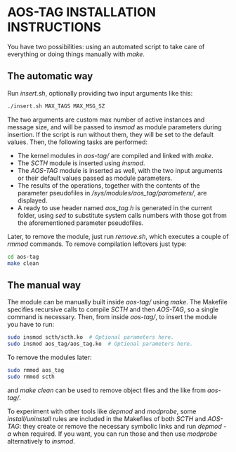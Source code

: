 # AOS-TAG INSTALLATION INSTRUCTIONS

You have two possibilities: using an automated script to take care of everything or doing things manually with *make*.

## The automatic way

Run *insert.sh*, optionally providing two input arguments like this:

```bash
./insert.sh MAX_TAGS MAX_MSG_SZ
```

The two arguments are custom max number of active instances and message size, and will be passed to *insmod* as module parameters during insertion. If the script is run without them, they will be set to the default values.
Then, the following tasks are performed:

- The kernel modules in *aos-tag/* are compiled and linked with *make*.
- The *SCTH* module is inserted using *insmod*.
- The *AOS-TAG* module is inserted as well, with the two input arguments or their default values passed as module parameters.
- The results of the operations, together with the contents of the parameter pseudofiles in */sys/modules/aos_tag/parameters/*, are displayed.
- A ready to use header named *aos_tag.h* is generated in the current folder, using *sed* to substitute system calls numbers with those got from the aforementioned parameter pseudofiles.

Later, to remove the module, just run *remove.sh*, which executes a couple of *rmmod* commands.
To remove compilation leftovers just type:

```bash
cd aos-tag
make clean
```

## The manual way

The module can be manually built inside *aos-tag/* using *make*. The Makefile specifies recursive calls to compile *SCTH* and then *AOS-TAG*, so a single command is necessary.
Then, from inside *aos-tag/*, to insert the module you have to run:

```bash
sudo insmod scth/scth.ko  # Optional parameters here.
sudo insmod aos_tag/aos_tag.ko  # Optional parameters here.
```

To remove the modules later:

```bash
sudo rmmod aos_tag
sudo rmmod scth
```

and *make clean* can be used to remove object files and the like from *aos-tag/*.

To experiment with other tools like *depmod* and *modprobe*, some *install/uninstall* rules are included in the Makefiles of both *SCTH* and *AOS-TAG*: they create or remove the necessary symbolic links and run *depmod -a* when required. If you want, you can run those and then use *modprobe* alternatively to *insmod*.
